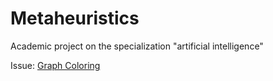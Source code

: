 # Metaheuristics
Academic project on the specialization "artificial intelligence" 

Issue: [Graph Coloring](https://en.wikipedia.org/wiki/Graph_coloring#Algorithms)
